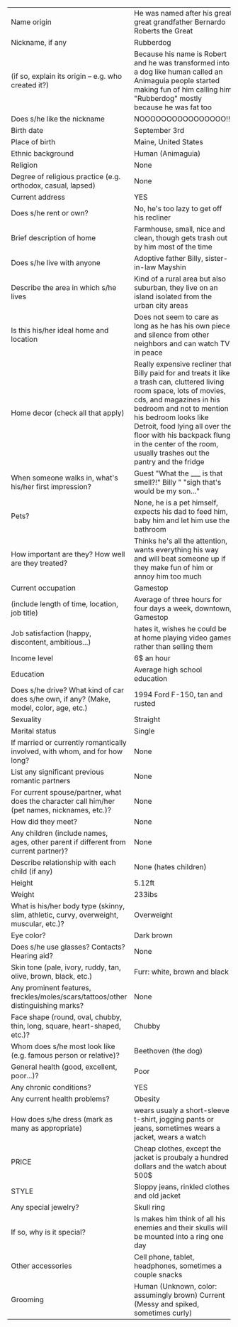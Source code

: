

|||
|---|---|
Name origin | He was named after his great great grandfather Bernardo Roberts the Great 	 
Nickname, if any | Rubberdog
(if so, explain its origin – e.g. who created it?) | Because his name is Robert and he was transformed into a dog like human called an Animaguia people started making fun of him calling him "Rubberdog" mostly because he was fat too 
Does s/he like the nickname | NOOOOOOOOOOOOOOOO!!! 
Birth date | September 3rd 
Place of birth | Maine, United States 
Ethnic background | Human (Animaguia)  
Religion | None 
Degree of religious practice (e.g. orthodox, casual, lapsed) | None 	 
Current address | YES 
Does s/he rent or own?	| No, he's too lazy to get off his recliner 
Brief description of home | Farmhouse, small, nice and clean, though gets trash out by him most of the time
Does s/he live with anyone | Adoptive father Billy, sister-in-law Mayshin  
Describe the area in which s/he lives | Kind of a rural area but also suburban, they live on an island isolated from the urban city areas 	 
Is this his/her ideal home and location | Does not seem to care as long as he has his own piece and silence from other neighbors and can watch TV in peace 
Home decor (check all that apply) | Really expensive recliner that Billy paid for and treats it like a trash can, cluttered living room space, lots of movies, cds, and magazines in his bedroom and not to mention his bedroom looks like Detroit, food lying all over the floor with his backpack flung in the center of the room, usually trashes out the pantry and the fridge 
When someone walks in, what's his/her first impression?	| Guest "What the ___ is that smell?!" Billy " "sigh that's would be my son..." 
Pets?	| None, he is a pet himself, expects his dad to feed him, baby him and let him use the bathroom 
How important are they? How well are they treated?	| Thinks he's all the attention, wants everything his way and will beat someone up if they make fun of him or annoy him too much 
Current occupation | Gamestop   
(include length of time, location, job title) | Average of three hours for four days a week, downtown, Gamestop
Job satisfaction (happy, discontent, ambitious...) | hates it, wishes he could be at home playing video games rather than selling them 
Income level | 6$ an hour 	 
Education | Average high school education 
Does s/he drive? What kind of car does s/he own, if any? (Make, model, color, age, etc.) | 1994 Ford F-150, tan and rusted	 
Sexuality | Straight 
Marital status | Single 
If married or currently romantically involved, with whom, and for how long?	| None 
List any significant previous romantic partners | None  
For current spouse/partner, what does the character call him/her (pet names, nicknames, etc.)? | None 
How did they meet? | None 
Any children (include names, ages, other parent if different from current partner)? | None 
Describe relationship with each child (if any) | None (hates children) 
Height | 5.12ft
Weight | 233ibs 
What is his/her body type (skinny, slim, athletic, curvy, overweight, muscular, etc.)?	| Overweight  
Eye color?	| Dark brown  
Does s/he use glasses? Contacts? Hearing aid?	| None  
Skin tone (pale, ivory, ruddy, tan, olive, brown, black, etc.) | Furr: white, brown and black  
Any prominent features, freckles/moles/scars/tattoos/other distinguishing marks?	| None  
Face shape (round, oval, chubby, thin, long, square, heart-shaped, etc.)?	| Chubby  
Whom does s/he most look like (e.g. famous person or relative)?	| Beethoven (the dog) 
General health (good, excellent, poor...)?	| Poor
Any chronic conditions?	| YES 
Any current health problems?	| Obesity 
How does s/he dress (mark as many as appropriate) | wears usualy a short-sleeve t-shirt, jogging pants or jeans, sometimes wears a jacket, wears a watch
PRICE | Cheap clothes, except the jacket is proubaly a hundred dollars and the watch about 500$
STYLE | Sloppy jeans, rinkled clothes and old jacket 
Any special jewelry? | Skull ring 
If so, why is it special?	| Is makes him think of all his enemies and their skulls will be mounted into a ring one day  
Other accessories | Cell phone, tablet, headphones, sometimes a couple snacks 	 
Grooming | Human (Unknown, color: assumingly brown) Current (Messy and spiked, sometimes curly) 


 

